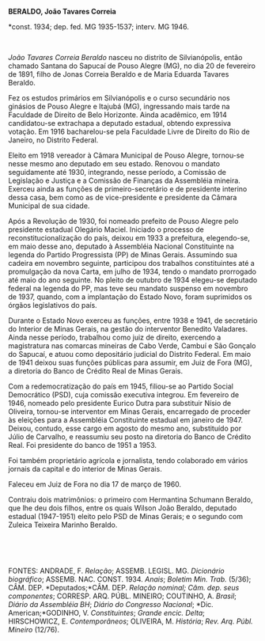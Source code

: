**BERALDO, João Tavares Correia**

\*const. 1934; dep. fed. MG 1935-1537; interv. MG 1946.

 

*João Tavares Correia Beraldo* nasceu no distrito de Silvianópolis,
então chamado Santana do Sapucaí de Pouso Alegre (MG), no dia 20 de
fevereiro de 1891, filho de Jonas Correia Beraldo e de Maria Eduarda
Tavares Beraldo.

Fez os estudos primários em Silvianópolis e o curso secundário nos
ginásios de Pouso Alegre e Itajubá (MG), ingressando mais tarde na
Faculdade de Direito de Belo Horizonte. Ainda acadêmico, em 1914
candidatou-se extrachapa a deputado estadual, obtendo expressiva
votação. Em 1916 bacharelou-se pela Faculdade Livre de Direito do Rio de
Janeiro, no Distrito Federal.

Eleito em 1918 vereador à Câmara Municipal de Pouso Alegre, tornou-se
nesse mesmo ano deputado em seu estado. Renovou o mandato seguidamente
até 1930, integrando, nesse período, a Comissão de Legislação e Justiça
e a Comissão de Finanças da Assembléia mineira. Exerceu ainda as funções
de primeiro-secretário e de presidente interino dessa casa, bem como as
de vice-presidente e presidente da Câmara Municipal de sua cidade.

Após a Revolução de 1930, foi nomeado prefeito de Pouso Alegre pelo
presidente estadual Olegário Maciel. Iniciado o processo de
reconstitucionalização do país, deixou em 1933 a prefeitura,
elegendo-se, em maio desse ano, deputado à Assembléia Nacional
Constituinte na legenda do Partido Progressista (PP) de Minas Gerais.
Assumindo sua cadeira em novembro seguinte, participou dos trabalhos
constituintes até a promulgação da nova Carta, em julho de 1934, tendo o
mandato prorrogado até maio do ano seguinte. No pleito de outubro de
1934 elegeu-se deputado federal na legenda do PP, mas teve seu mandato
suspenso em novembro de 1937, quando, com a implantação do Estado Novo,
foram suprimidos os órgãos legislativos do país.

Durante o Estado Novo exerceu as funções, entre 1938 e 1941, de
secretário do Interior de Minas Gerais, na gestão do interventor
Benedito Valadares. Ainda nesse período, trabalhou como juiz de direito,
exercendo a magistratura nas comarcas mineiras de Cabo Verde, Cambuí e
São Gonçalo do Sapucaí, e atuou como depositário judicial do Distrito
Federal. Em maio de 1941 deixou suas funções públicas para assumir, em
Juiz de Fora (MG), a diretoria do Banco de Crédito Real de Minas Gerais.

Com a redemocratização do país em 1945, filiou-se ao Partido Social
Democrático (PSD), cuja comissão executiva integrou. Em fevereiro de
1946, nomeado pelo presidente Eurico Dutra para substituir Nísio de
Oliveira, tornou-se interventor em Minas Gerais, encarregado de proceder
às eleições para a Assembléia Constituinte estadual em janeiro de 1947.
Deixou, contudo, esse cargo em agosto do mesmo ano, substituído por
Júlio de Carvalho, e reassumiu seu posto na diretoria do Banco de
Crédito Real. Foi presidente do banco de 1951 a 1953.

Foi também proprietário agrícola e jornalista, tendo colaborado em
vários jornais da capital e do interior de Minas Gerais.

Faleceu em Juiz de Fora no dia 17 de março de 1960.

Contraiu dois matrimônios: o primeiro com Hermantina Schumann Beraldo,
que lhe deu dois filhos, entre os quais Wilson João Beraldo, deputado
estadual (1947-1951) eleito pelo PSD de Minas Gerais; e o segundo com
Zuleica Teixeira Marinho Beraldo.

 

 

FONTES: ANDRADE, F. *Relação*; ASSEMB. LEGISL. MG. *Dicionário
biográfico*; ASSEMB. NAC. CONST. 1934. *Anais*; *Boletim Min. Trab.*
(5/36); CÂM. DEP. *Deputados;*CÂM. DEP. *Relação nominal; Câm. dep. seus
componentes*; CORRESP. ARQ. PÚBL. MINEIRO; COUTINHO, A. *Brasil*;
*Diário da Assembléia* *BH*; *Diário do Congresso Nacional*; *Dic.
American;*GODINHO, V. *Constituintes*; *Grande encic. Delta*;
HIRSCHOWICZ, E. *Contemporâneos*; OLIVEIRA, M. *História*; *Rev. Arq.
Públ. Mineiro* (12/76).

 
